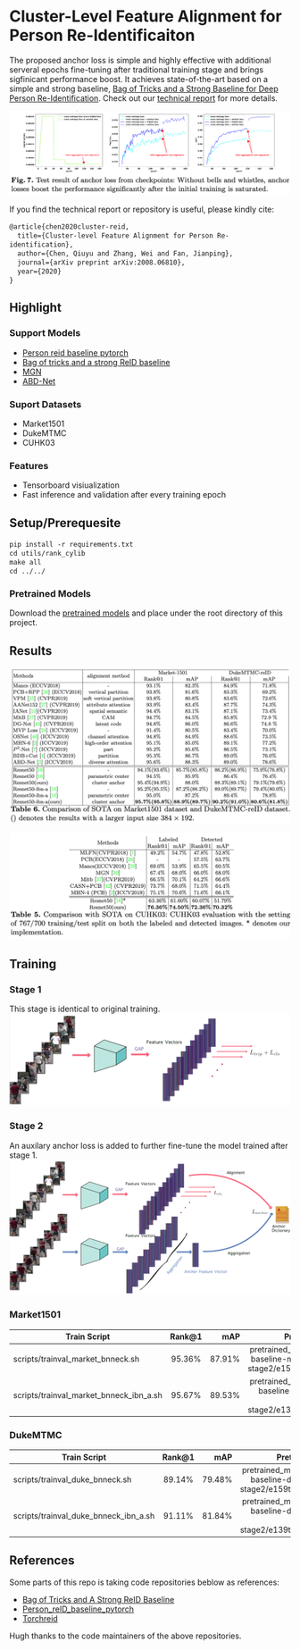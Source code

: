 # Cluster-Level Feature Alignment for Person Re-Identificaiton

The proposed anchor loss is simple and highly effective with additional serveral epochs fine-tuning after traditional training stage and brings sigfinicant performance boost. It achieves state-of-the-art based on a simple and strong baseline, [Bag of Tricks and a Strong Baseline for Deep Person Re-Identification](https://openaccess.thecvf.com/content_CVPR_2019/papers/Wang_Ranked_List_Loss_for_Deep_Metric_Learning_CVPR_2019_paper.pdf). Check out our [technical report](https://arxiv.org/abs/2008.06810) for more details.

![Learning Curves](figures/learning_curve.png)

If you find the technical report or repository is useful, please kindly cite:
```
@article{chen2020cluster-reid,
  title={Cluster-level Feature Alignment for Person Re-identification},
  author={Chen, Qiuyu and Zhang, Wei and Fan, Jianping},
  journal={arXiv preprint arXiv:2008.06810},
  year={2020}
}

```


## Highlight
### Support Models

* [Person reid baseline pytorch](https://github.com/layumi/Person_reID_baseline_pytorch)
* [Bag of tricks and a strong ReID baseline](https://github.com/michuanhaohao/reid-strong-baseline)
* [MGN](https://github.com/seathiefwang/MGN-pytorch)
* [ABD-Net](https://github.com/VITA-Group/ABD-Net)


### Suport Datasets

* Market1501
* DukeMTMC
* CUHK03

### Features
* Tensorboard visiualization
* Fast inference and validation after every training epoch

## Setup/Prerequesite
```
pip install -r requirements.txt
cd utils/rank_cylib
make all
cd ../../
```

### Pretrained Models

Download the [pretrained models](https://drive.google.com/file/d/1xUg4IuvBpKM6BrgYuh6-z3P9Ii3Pvcw2/view?usp=sharing) and place under the root directory of this project.

## Results

![Results_1](figures/results1.png)

![Results_2](figures/results2.png)

## Training

### Stage 1
This stage is identical to original training.
![stage1](figures/stage1.PNG)

### Stage 2
An auxilary anchor loss is added to further fine-tune the model trained after stage 1.
![stage2](figures/stage2.PNG)

### Market1501
| Train Script   |    Rank@1      |  mAP | Pretrained Model |
|--------- |:---------------:|-----:|-----------------:|
| scripts/trainval_market_bnneck.sh | 95.36% | 87.91% | pretrained_models/strong-baseline-market-bnneck-stage2/e159t30071.pth.tar |
| scripts/trainval_market_bnneck_ibn_a.sh | 95.67% | 89.53% | pretrained_models/strong-baseline-duke-bnneck-ibn-a-stage2/e139t32279.pth.tar |

### DukeMTMC
| Train Script   |    Rank@1      |  mAP | Pretrained Model |
|--------- |:---------------:|-----:|-----------------:|
| scripts/trainval_duke_bnneck.sh | 89.14% | 79.48% | pretrained_models/strong-baseline-duke-bnneck-stage2/e159t37434.pth.tar |
| scripts/trainval_duke_bnneck_ibn_a.sh | 91.11% | 81.84% | pretrained_models/strong-baseline-duke-bnneck-ibn-a-stage2/e139t32279.pth.tar |


## References

Some parts of this repo is taking code repositories beblow as references:

- [Bag of Tricks and A Strong ReID Baseline](https://github.com/michuanhaohao/reid-strong-baseline)
- [Person_reID_baseline_pytorch](https://github.com/layumi/Person_reID_baseline_pytorch)
- [Torchreid](https://github.com/layumi/Person_reID_baseline_pytorch)

Hugh thanks to the code maintainers of the above repositories.